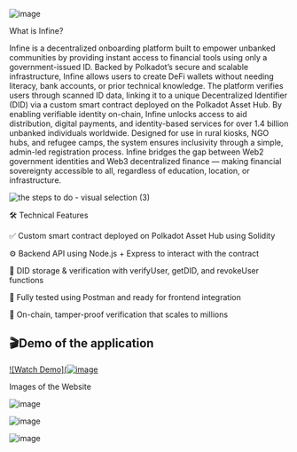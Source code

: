 ![image](https://github.com/user-attachments/assets/c57ca19f-479d-405d-b00b-773af2c512b4)


What is Infine?

Infine is a decentralized onboarding platform built to empower unbanked communities by providing instant access to financial tools using only a government-issued ID. Backed by Polkadot’s secure and scalable infrastructure, Infine allows users to create DeFi wallets without needing literacy, bank accounts, or prior technical knowledge. The platform verifies users through scanned ID data, linking it to a unique Decentralized Identifier (DID) via a custom smart contract deployed on the Polkadot Asset Hub.
By enabling verifiable identity on-chain, Infine unlocks access to aid distribution, digital payments, and identity-based services for over 1.4 billion unbanked individuals worldwide. Designed for use in rural kiosks, NGO hubs, and refugee camps, the system ensures inclusivity through a simple, admin-led registration process. Infine bridges the gap between Web2 government identities and Web3 decentralized finance — making financial sovereignty accessible to all, regardless of education, location, or infrastructure.


![the steps to do - visual selection (3)](https://github.com/user-attachments/assets/738636e2-76da-4f02-bed6-b63c5907ed07)



🛠️ Technical Features

✅ Custom smart contract deployed on Polkadot Asset Hub using Solidity

⚙️ Backend API using Node.js + Express to interact with the contract

🔐 DID storage & verification with verifyUser, getDID, and revokeUser functions

💬 Fully tested using Postman and ready for frontend integration

🔗 On-chain, tamper-proof verification that scales to millions

## 🎬Demo of the application

[![Watch Demo](![image](https://github.com/user-attachments/assets/254086f1-19cf-4d64-ba69-1ea98af67363)
](https://youtu.be/1PBe81z6b1M)


Images of the Website

![image](https://github.com/user-attachments/assets/b3de0722-81ba-44c0-b865-4defaadc12c7)

![image](https://github.com/user-attachments/assets/5bfb0d10-9724-4bb4-bb79-447b263e4552)

![image](https://github.com/user-attachments/assets/cda1b861-b421-49f4-b7ef-04506eabdbf7)


